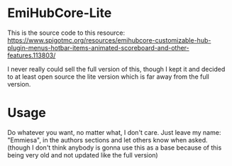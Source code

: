 # EmiHubCore-Lite
This is the source code to this resource: https://www.spigotmc.org/resources/emihubcore-customizable-hub-plugin-menus-hotbar-items-animated-scoreboard-and-other-features.113803/

I never really could sell the full version of this, though I kept it and decided to at least open source the lite version which is far away from the full version. 

# Usage
Do whatever you want, no matter what, I don't care. Just leave my name: "Emmiesa", in the authors sections and let others know when asked. (though I don't think anybody is gonna use this as a base because of this being very old and not updated like the full version)
